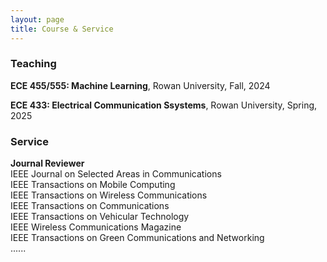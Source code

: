 ```yaml
---
layout: page
title: Course & Service
---
```

<h3>
    <a name='Course'></a> Teaching
</h3>
<div class="media">
    <div class="media-body">
       <p class="media-heading">
          <strong>ECE 455/555: Machine Learning</strong>, Rowan University, Fall, 2024 <br />
       </p>
        <p class="media-heading">
          <strong>ECE 433: Electrical Communication Ssystems</strong>, Rowan University, Spring, 2025 <br />
       </p>
    </div>
</div>

<h3>
    <a name='Service'></a> Service
</h3>
 
<div class="media">
    <div class="media-body">
       <p class="media-heading">
          <strong>Journal Reviewer</strong><br />
           IEEE Journal on Selected Areas in Communications <br />
          IEEE Transactions on Mobile Computing <br />
          IEEE Transactions on Wireless Communications <br />
          IEEE Transactions on Communications <br />
          IEEE Transactions on Vehicular Technology <br />
          IEEE Wireless Communications Magazine <br />
          IEEE Transactions on Green Communications and Networking <br />
          ...... <br /> 
       </p>
    </div>
</div>
